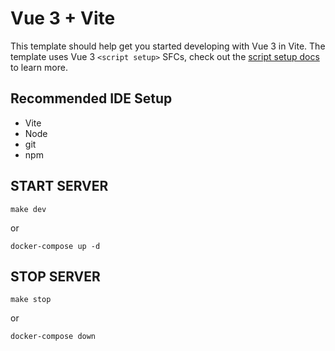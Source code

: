 # Vue 3 + Vite

This template should help get you started developing with Vue 3 in Vite. The template uses Vue 3 `<script setup>` SFCs, check out the [script setup docs](https://v3.vuejs.org/api/sfc-script-setup.html#sfc-script-setup) to learn more.

## Recommended IDE Setup

- Vite
- Node
- git
- npm

## START SERVER

```
make dev
```
or


```
docker-compose up -d
```

## STOP SERVER

```
make stop
```
or


```
docker-compose down
```